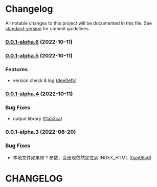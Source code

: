 # Changelog

All notable changes to this project will be documented in this file. See [standard-version](https://github.com/conventional-changelog/standard-version) for commit guidelines.

### [0.0.1-alpha.6](https://gitlab.alibaba-inc.com/mmfs/thx-scripts/compare/v0.0.1-alpha.5...v0.0.1-alpha.6) (2022-10-11)

### [0.0.1-alpha.5](https://gitlab.alibaba-inc.com/mmfs/thx-scripts/compare/v0.0.1-alpha.4...v0.0.1-alpha.5) (2022-10-11)


### Features

* version check & log ([dee0efb](https://gitlab.alibaba-inc.com/mmfs/thx-scripts/commit/dee0efb3c5ad27a644a5f3607553ca060204db25))

### [0.0.1-alpha.4](https://gitlab.alibaba-inc.com/mmfs/thx-scripts/compare/v0.0.1-alpha.3...v0.0.1-alpha.4) (2022-10-11)


### Bug Fixes

* output library ([f1a53ca](https://gitlab.alibaba-inc.com/mmfs/thx-scripts/commit/f1a53ca1740c89becd3401798b99005a216a455f))

### 0.0.1-alpha.3 (2022-08-20)


### Bug Fixes

* 本地文件如果带 ? 参数，会出现依然定位到 INDEX_HTML ([0a508c6](https://gitlab.alibaba-inc.com/mmfs/thx-scripts/commit/0a508c60d587c76b98166ad05edeb1f43fb16dbe))

# CHANGELOG
